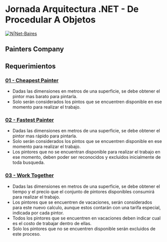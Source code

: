 # Jornada Arquitectura .NET - De Procedular A Objetos

[![N|Net-Baires](http://www.germankuber.com.ar/wp-content/uploads/evento-net-meetup.png)](https://www.meetup.com/es-ES/Net-Baires/events/262022769/)

## Painters Company


## Requerimientos

### [01 - Cheapest Painter](https://github.com/GermanKuber/Jornada-Arquitectura-NET-De-Procedular-A-Objetos/tree/master/01%20-%20Cheapest%20Painter)

  - Dadas las dimensiones en metros de una superficie, se debe obtener el pintor mas barato para pintarla.
  - Solo serán considerados los pintos que se encuentren disponible en ese momento para realizar el trabajo.

### [02 - Fastest Painter](https://github.com/GermanKuber/Jornada-Arquitectura-NET-De-Procedular-A-Objetos/tree/master/02%20-%20Fastest%20Painter)

  - Dadas las dimensiones en metros de una superficie, se debe obtener el pintor mas rápido para pintarla.
  - Solo serán considerados los pintos que se encuentren disponible en ese momento para realizar el trabajo.
  - Los pintores que no se encuentran disponible para realizar el trabajo en ese momento, deben poder ser reconocidos y excluidos inicialmente de toda busqueda.
  
### [03 - Work Together](https://github.com/GermanKuber/Jornada-Arquitectura-NET-De-Procedular-A-Objetos/tree/master/03%20-%20Work%20Together)

  - Dadas las dimensiones en metros de una superficie, se debe obtener el tiempo y el precio que el conjunto de pintores disponibles consumirá para realizar el trabajo.
  - Los pintores que se encuentren de vacaciones, serán considerados para este nuevo calculo, aunque estos contarán con una tarifa especial, indicada por cada pintor.
  - Todos los pintores que se encuentren en vacaciones deben  indicar cual es el costo de trabajar dentro de ellas.
  - Solo los pintores que no se encuentren disponible serán excluidos de este proceso.